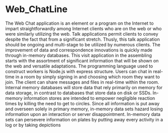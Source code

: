 # Web_ChatLine

The Web Chat application is an element or a program on the Internet to impart straightforwardly among Internet clients who are on the web or who were similarly utilizing the web. Talk applications permit clients to convey despite the fact that from a significant stretch. Thusly, this talk application should be ongoing and multi-stage to be utilized by numerous clients. The improvement of data and correspondence innovations is
quickly made through in-memory databases. This visit application in the assembling starts with the assortment of significant information that will be shown on the web and versatile adaptations. The programming language used to construct workers is Node.js with express structure. Users can chat in real-time in a room by simply signing in and choosing which room they want to join. The client can share messages
and files in real-time within the room. Internal memory databases will store data that rely primarily on memory for data storage, in contrast to databases that store data on disk or SSDs. In-memory information stores are intended to empower negligible reaction times by killing the need to get to circles. Since all information is put away and overseen solely in primary memory, in-memory data sets hazard losing
information upon an interaction or server disappointment. In-memory data sets can persevere information on plates by putting away every activity in a log or by taking depictions
